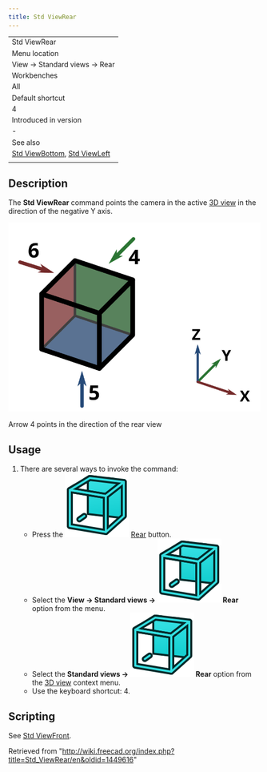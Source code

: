 ```yaml
---
title: Std ViewRear
---
```


|                                                                                                  |
| ------------------------------------------------------------------------------------------------ |
| Std ViewRear                                                                                     |
| Menu location                                                                                    |
| View → Standard views → Rear                                                                     |
| Workbenches                                                                                      |
| All                                                                                              |
| Default shortcut                                                                                 |
| 4                                                                                                |
| Introduced in version                                                                            |
| -                                                                                                |
| See also                                                                                         |
| [Std ViewBottom](/Std_ViewBottom "Std ViewBottom"), [Std ViewLeft](/Std_ViewLeft "Std ViewLeft") |
|                                                                                                  |

## Description

The **Std ViewRear** command points the camera in the active [3D view](/3D_view "3D view") in the direction of the negative Y axis.

![](/src/assets/images/FreeCAD_views_rear.svg)

Arrow 4 points in the direction of the rear view

## Usage

1. There are several ways to invoke the command:
   - Press the ![](/src/assets/images/Std_ViewRear.svg) [Rear](/Std_ViewRear "Std ViewRear") button.
   - Select the **View → Standard views → ![](/src/assets/images/Std_ViewRear.svg) Rear** option from the menu.
   - Select the **Standard views → ![](/src/assets/images/Std_ViewRear.svg) Rear** option from the [3D view](/3D_view "3D view") context menu.
   - Use the keyboard shortcut: 4.

## Scripting

See [Std ViewFront](/Std_ViewFront#Scripting "Std ViewFront").

Retrieved from "<http://wiki.freecad.org/index.php?title=Std_ViewRear/en&oldid=1449616>"
